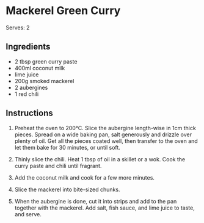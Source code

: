 # Mackerel Green Curry
Serves: 2

## Ingredients
- 2 tbsp green curry paste
- 400ml coconut milk
- lime juice
- 200g smoked mackerel
- 2 aubergines
- 1 red chili

## Instructions
1. Preheat the oven to 200°C. 
Slice the aubergine length-wise in 1cm thick pieces. 
Spread on a wide baking pan, salt generously and drizzle over plenty of oil.
Get all the pieces coated well, then transfer to the oven and let them bake for 30 minutes, or until soft.

2. Thinly slice the chili.
   Heat 1 tbsp of oil in a skillet or a wok.
   Cook the curry paste and chili until fragrant.

3. Add the coconut milk and cook for a few more minutes.

4. Slice the mackerel into bite-sized chunks.

5. When the aubergine is done, cut it into strips and add to the pan together with the mackerel.
   Add salt, fish sauce, and lime juice to taste, and serve.